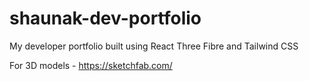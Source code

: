 # shaunak-dev-portfolio
My developer portfolio built using React Three Fibre and Tailwind CSS

For 3D models - https://sketchfab.com/
